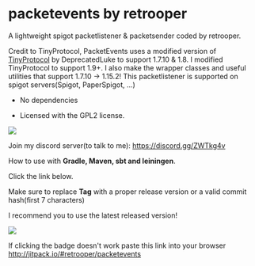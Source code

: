 # packetevents by retrooper

A lightweight spigot packetlistener & packetsender coded by retrooper.

Credit to TinyProtocol, PacketEvents uses a modified version of [TinyProtocol](http://github.com/dmulloy2/ProtocolLib/blob/master/TinyProtocol/src/main/java/com/comphenix/tinyprotocol/TinyProtocol.java) by DeprecatedLuke to support 1.7.10 & 1.8.
I modified TinyProtocol to support 1.9+.
I also make the wrapper classes and useful utilities that support 1.7.10 -> 1.15.2!
This packetlistener is supported on spigot servers(Spigot, PaperSpigot, ...)

* No dependencies

* Licensed with the GPL2 license.

[![](https://img.shields.io/badge/License-GPLv2-blue.svg)](https://www.gnu.org/licenses/gpl-2.0)

Join my discord server(to talk to me): https://discord.gg/ZWTkg4v

How to use with **Gradle, Maven, sbt and leiningen**.

Click the link below.

Make sure to replace **Tag** with a proper release version or a valid commit hash(first 7 characters)

I recommend you to use the latest released version!


[![](https://jitpack.io/v/retrooper/packetevents.svg)](https://jitpack.io/#retrooper/packetevents)

If clicking the badge doesn't work paste this link into your browser http://jitpack.io/#retrooper/packetevents
